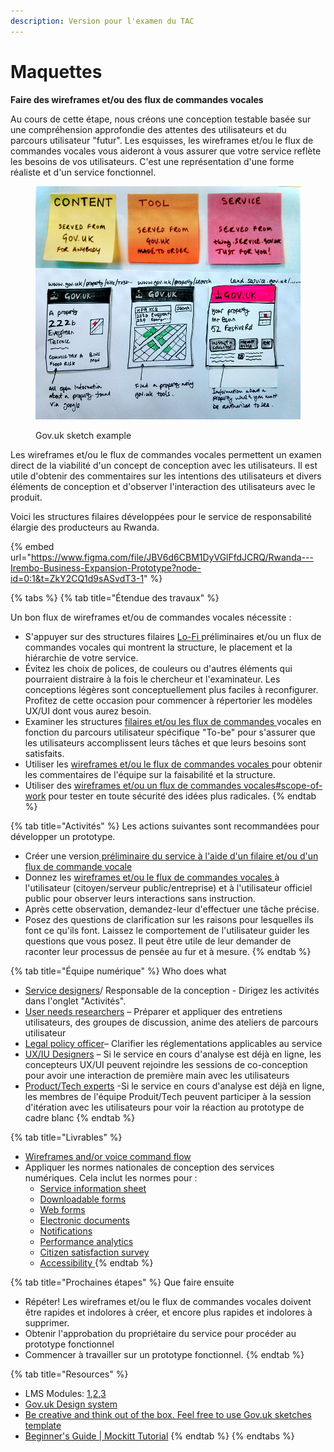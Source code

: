 ```yaml
---
description: Version pour l'examen du TAC
---
```


# Maquettes

**Faire des wireframes et/ou des flux de commandes vocales**

Au cours de cette étape, nous créons une conception testable basée sur une compréhension approfondie des attentes des utilisateurs et du parcours utilisateur "futur". Les esquisses, les wireframes et/ou le flux de commandes vocales vous aideront à vous assurer que votre service reflète les besoins de vos utilisateurs. C'est une représentation d'une forme réaliste et d'un service fonctionnel.

<figure><img src="../../.gitbook/assets/13598453674_bdc7d5a385_c.jpg" alt=""><figcaption><p>Gov.uk sketch example</p></figcaption></figure>

Les wireframes et/ou le flux de commandes vocales permettent un examen direct de la viabilité d'un concept de conception avec les utilisateurs. Il est utile d'obtenir des commentaires sur les intentions des utilisateurs et divers éléments de conception et d'observer l'interaction des utilisateurs avec le produit.&#x20;

Voici les structures filaires développées pour le service de responsabilité élargie des producteurs au Rwanda.

{% embed url="https://www.figma.com/file/JBV6d6CBM1DyVGlFfdJCRQ/Rwanda---Irembo-Business-Expansion-Prototype?node-id=0:1&t=ZkY2CQ1d9sASvdT3-1" %}

{% tabs %}
{% tab title="Étendue des travaux" %}






Un bon flux de wireframes et/ou de commandes vocales nécessite :

* S'appuyer sur des structures filaires [Lo-Fi ](http://127.0.0.1:5000/o/pxmRWOPoaU8fUAbbcrus/s/zdXe8NbIMZIv5sydPBf6/)préliminaires et/ou un flux de commandes vocales qui montrent la structure, le placement et la hiérarchie de votre service.
* Évitez les choix de polices, de couleurs ou d'autres éléments qui pourraient distraire à la fois le chercheur et l'examinateur. Les conceptions légères sont conceptuellement plus faciles à reconfigurer. Profitez de cette occasion pour commencer à répertorier les modèles UX/UI dont vous aurez besoin.
* Examiner les structures [filaires et/ou les flux de commandes ](https://govstack.gitbook.io/implementation-playbook/govstack-implementation-playbook/learning-and-exchange/artefacts#wireframes-and-or-voice-command-flow)vocales en fonction du parcours utilisateur spécifique "To-be" pour s'assurer que les utilisateurs accomplissent leurs tâches et que leurs besoins sont satisfaits.
* Utiliser les [wireframes et/ou le flux de commandes vocales ](https://govstack.gitbook.io/implementation-playbook/govstack-implementation-playbook/learning-and-exchange/artefacts#wireframes-and-or-voice-command-flow)pour obtenir les commentaires de l'équipe sur la faisabilité et la structure.
* Utiliser des [wireframes et/ou un flux de commandes vocales](https://govstack.gitbook.io/implementation-playbook/govstack-implementation-playbook/learning-and-exchange/artefacts#wireframes-and-or-voice-command-flow)[#scope-of-work](maquettes.md#scope-of-work "mention") pour tester en toute sécurité des idées plus radicales.
{% endtab %}

{% tab title="Activités" %}
Les actions suivantes sont recommandées pour développer un prototype.

* Créer une version[ préliminaire du service à l'aide d'un filaire et/ou d'un flux de commande vocale](../../govstack-implementation-playbook/learning-and-exchange/artefacts.md#wireframes-and-or-voice-command-flow)
* Donnez les [wireframes et/ou le flux de commandes vocales ](../../govstack-implementation-playbook/learning-and-exchange/artefacts.md#wireframes-and-or-voice-command-flow)à l'utilisateur (citoyen/serveur public/entreprise) et à l'utilisateur officiel public pour observer leurs interactions sans instruction.
* Après cette observation, demandez-leur d'effectuer une tâche précise.
* Posez des questions de clarification sur les raisons pour lesquelles ils font ce qu'ils font. Laissez le comportement de l'utilisateur guider les questions que vous posez. Il peut être utile de leur demander de raconter leur processus de pensée au fur et à mesure.
{% endtab %}

{% tab title="Équipe numérique" %}
Who does what&#x20;

* [Service designers](../../govstack-implementation-playbook/digital-team-composition/user-profiles-taxonomy.md#service-designer)/ Responsable de la conception - Dirigez les activités dans l'onglet "Activités".
* [User needs researchers](broken-reference) – Préparer et appliquer des entretiens utilisateurs, des groupes de discussion, anime des ateliers de parcours utilisateur
* [Legal policy officer](../../govstack-implementation-playbook/digital-team-composition/user-profiles-taxonomy.md#legal-policy-officer)– Clarifier les réglementations applicables au service
* [UX/IU Designers](broken-reference) – Si le service en cours d'analyse est déjà en ligne, les concepteurs UX/UI peuvent rejoindre les sessions de co-conception pour avoir une interaction de première main avec les utilisateurs
* [Product/Tech experts](../../govstack-implementation-playbook/digital-team-composition/user-profiles-taxonomy.md#back-end-developers)  -Si le service en cours d'analyse est déjà en ligne, les membres de l'équipe Produit/Tech peuvent participer à la session d'itération avec les utilisateurs pour voir la réaction au prototype de cadre blanc
{% endtab %}

{% tab title="Livrables" %}
* [Wireframes and/or voice command flow](../../govstack-implementation-playbook/learning-and-exchange/artefacts.md#wireframes-and-or-voice-command-flow) &#x20;
* Appliquer les normes nationales de conception des services numériques. Cela inclut les normes pour :
  * [Service information sheet](https://govstack.gitbook.io/implementation-playbook/govstack-implementation-playbook/learning-and-exchange/artefacts#information-service-sheets)
  * [Downloadable forms](broken-reference)
  * [Web forms](broken-reference)
  * [Electronic documents](broken-reference)
  * [Notifications](broken-reference)
  * [Performance analytics](broken-reference)
  * [Citizen satisfaction survey](broken-reference)
  * [Accessibility ](broken-reference)
{% endtab %}

{% tab title="Prochaines étapes" %}
Que faire ensuite&#x20;

* Répéter! Les wireframes et/ou le flux de commandes vocales doivent être rapides et indolores à créer, et encore plus rapides et indolores à supprimer.
* Obtenir l'approbation du propriétaire du service pour procéder au prototype fonctionnel
* Commencer à travailler sur un prototype fonctionnel.
{% endtab %}

{% tab title="Resources" %}
* LMS Modules: [1](broken-reference),[2](broken-reference),[3](broken-reference) &#x20;
* [Gov.uk Design system](https://design-system.service.gov.uk/community/resources-and-tools/)&#x20;
* [Be creative and think out of the box. Feel free to use Gov.uk sketches template](https://designnotes.blog.gov.uk/2014/05/22/gov-uk-sketching-templates/)&#x20;
* [Beginner's Guide | Mockitt Tutorial](https://www.youtube.com/watch?v=X5HVZQ9Nii4)&#x20;
{% endtab %}
{% endtabs %}
